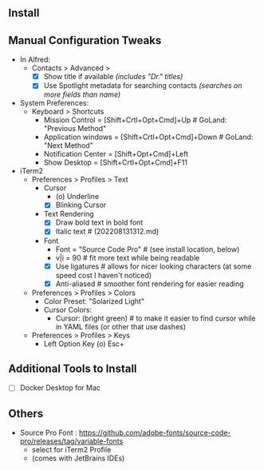 
## Install

## Manual Configuration Tweaks

- In Alfred:
  - Contacts > Advanced >
    - [x] Show title if available  _(includes "Dr." titles)_
    - [x] Use Spotlight metadata for searching contacts  _(searches on more fields than name)_
- System Preferences:
  - Keyboard > Shortcuts 
    - Mission Control = [Shift+Crtl+Opt+Cmd]+Up        # GoLand: "Previous Method"
    - Application windows = [Shift+Crtl+Opt+Cmd]+Down  # GoLand: "Next Method" 
    - Notification Center = [Shift+Opt+Cmd]+Left
    - Show Desktop = [Shift+Crtl+Opt+Cmd]+F11
- iTerm2
  - Preferences > Profiles > Text
    - Cursor 
      - (o) Underline
      - [x] Blinking Cursor
    - Text Rendering
      - [x] Draw bold text in bold font
      - [x] Italic text               # (202208131312.md)
      
    - Font
      - Font = "Source Code Pro"      # (see install location, below)
      - v|i = 90                      # fit more text while being readable
      - [x] Use ligatures             # allows for nicer looking characters (at some speed cost I haven't noticed)
      - [x] Anti-aliased              # smoother font rendering for easier reading
  - Preferences > Profiles > Colors
      - Color Preset: "Solarized Light"
      - Cursor Colors:
        - Cursor: (bright green)      # to make it easier to find cursor while in YAML files (or other that use dashes)
  - Preferences > Profiles > Keys
      - Left Option Key (o) Esc+

## Additional Tools to Install

- [ ] Docker Desktop for Mac

## Others

- Source Pro Font : https://github.com/adobe-fonts/source-code-pro/releases/tag/variable-fonts
  - select for iTerm2 Profile
  - (comes with JetBrains IDEs)
